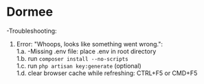 # Dormee <br />

-Troubleshooting:  <br />

1. Error: "Whoops, looks like something went wrong.":  <br />
1.a.  -Missing .env file: place .env in root directory  <br />
1.b.  run `composer install --no-scripts`  <br />
1.c.  run `php artisan key:generate`  (optional) <br />
1.d.  clear browser cache while refreshing: CTRL+F5 or CMD+F5  <br />
